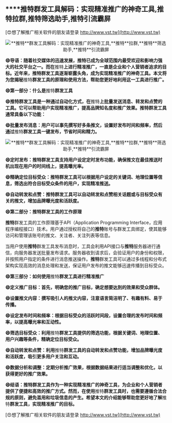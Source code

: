 ## ****推特**群发工具解码：实现精准推广的神奇工具,**推特**拉群,**推特**筛选助手,**推特**引流霸屏**

[😍想了解推广相关软件的朋友请登录 http://www.vst.tw](http://www.vst.tw)

 <center><img src="https://vst.tw/MP4/tuiguang/png/8.png" alt="**推特**群发工具解码：实现精准推广的神奇工具,**推特**拉群,**推特**筛选助手,**推特**引流霸屏"></center>

**😄导语：随着社交媒体的迅速发展，**推特**已成为全球范围内最受欢迎和影响力强大的社交平台之一。而在**推特**上进行精准推广，一直是企业和个人营销者追求的目标。近年来，**推特**群发工具逐渐崭露头角，成为实现精准推广的神奇工具。本文将为您揭秘**推特**群发工具的原理和使用方法，帮助您更好地利用这一工具进行推广。**

**😄第一部分：什么是**推特**群发工具**

**😄**推特**群发工具是一种通过自动化方式，在**推特**上批量发送消息、转发和点赞的工具。它可以帮助用户实现精准推广，提高品牌知名度和推广效果。**推特**群发工具通常具备以下功能：**

**😄批量发布消息：用户可以事先撰写好多条推文，设置好发布时间和频率，然后通过**推特**群发工具一键发布，节省时间和精力。**

 <center><img src="https://vst.tw/MP4/tuiguang/png/1.png" alt="**推特**群发工具解码：实现精准推广的神奇工具,**推特**拉群,**推特**筛选助手,**推特**引流霸屏"></center>

**😄定时发布：**推特**群发工具支持用户设定定时发布功能，确保推文在最佳推送时机出现在用户的时间线上，提高曝光率。**

**😄精确定位目标受众：**推特**群发工具可以根据用户设定的关键词、地理位置等信息，筛选出符合目标受众条件的用户，实现精准推送。**

**😄自动转发和点赞：**推特**群发工具可以自动转发和点赞相关话题或与目标受众有关的推文，增加品牌曝光度和活跃度。**

**😄第二部分：**推特**群发工具的工作原理**

**推特**群发工具的工作原理基于API（Application Programming Interface，应用程序编程接口）技术。用户通过授权将自己的**推特**账号与群发工具绑定，使其能够访问和管理该账号的推文、关注者、关注列表等信息。

当用户使用**推特**群发工具发布消息时，工具会利用API接口与**推特**服务器进行通信，向服务器发送批量发布请求。服务器收到请求后，会验证用户的身份和权限，并按照用户指定的条件进行消息推送操作。**推特**群发工具可以通过多线程和分布式架构实现高效的消息处理和发送，保证用户发布的推文能够迅速传播到目标受众。

**😄第三部分：如何使用**推特**群发工具进行精准推广**

**😄定义推广目标：首先，明确您的推广目标，确定想要达到的效果和受众群体。**

**😄设置推文内容：撰写吸引人的推文内容，注意语言简洁明了、有趣有料、易于传播。**

**😄设定发布时间和频率：根据目标受众的活跃时间段，设置合理的发布时间和频率，以提高曝光率和互动性。**

**😄筛选目标受众：利用**推特**群发工具提供的筛选功能，根据关键词、地理位置、用户兴趣等条件，精确定位目标受众。**

**😄自动转发和点赞：利用**推特**群发工具的自动转发和点赞功能，增加品牌曝光度和活跃度，吸引更多用户关注和互动。**

**😄数据分析和调整：定期分析推广效果，根据数据结果进行适当调整和优化，以获得更好的推广效果。**

**😄结语：**推特**群发工具作为一种实现精准推广的神奇工具，为企业和个人营销者提供了便捷和高效的推广方式。然而，在使用**推特**群发工具时，也需要遵循合法合规的原则，避免滥用和垃圾信息的产生。希望本文的介绍能够帮助您更好地了解**推特**群发工具，实现精准推广的目标。**

[😍想了解推广相关软件的朋友请登录 http://www.vst.tw](http://www.vst.tw)



